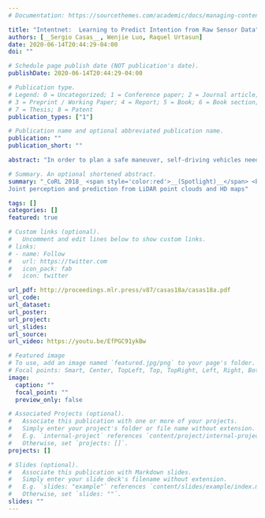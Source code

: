 ```yaml
---
# Documentation: https://sourcethemes.com/academic/docs/managing-content/

title: "Intentnet:  Learning to Predict Intention from Raw Sensor Data"
authors: [__Sergio Casas__, Wenjie Luo, Raquel Urtasun]
date: 2020-06-14T20:44:29-04:00
doi: ""

# Schedule page publish date (NOT publication's date).
publishDate: 2020-06-14T20:44:29-04:00

# Publication type.
# Legend: 0 = Uncategorized; 1 = Conference paper; 2 = Journal article;
# 3 = Preprint / Working Paper; 4 = Report; 5 = Book; 6 = Book section;
# 7 = Thesis; 8 = Patent
publication_types: ["1"]

# Publication name and optional abbreviated publication name.
publication: ""
publication_short: ""

abstract: "In order to plan a safe maneuver, self-driving vehicles need to understand the intent of other traffic participants. We define intent as a combination of discrete high level behaviors as well as continuous trajectories describing future motion. In this paper we develop a one-stage detector and forecaster that exploits both 3D point clouds produced by a LiDAR sensor as well as dynamic maps of the environment. Our multi-task model achieves better accuracy than the respective separate modules while saving computation, which is critical to reduce reaction time in self-driving applications."

# Summary. An optional shortened abstract.
summary: "_CoRL 2018_ <span style='color:red'>__(Spotlight)__</span> <br>
Joint perception and prediction from LiDAR point clouds and HD maps"

tags: []
categories: []
featured: true

# Custom links (optional).
#   Uncomment and edit lines below to show custom links.
# links:
# - name: Follow
#   url: https://twitter.com
#   icon_pack: fab
#   icon: twitter

url_pdf: http://proceedings.mlr.press/v87/casas18a/casas18a.pdf
url_code:
url_dataset:
url_poster:
url_project:
url_slides:
url_source:
url_video: https://youtu.be/EfPGC91ykBw

# Featured image
# To use, add an image named `featured.jpg/png` to your page's folder. 
# Focal points: Smart, Center, TopLeft, Top, TopRight, Left, Right, BottomLeft, Bottom, BottomRight.
image:
  caption: ""
  focal_point: ""
  preview_only: false

# Associated Projects (optional).
#   Associate this publication with one or more of your projects.
#   Simply enter your project's folder or file name without extension.
#   E.g. `internal-project` references `content/project/internal-project/index.md`.
#   Otherwise, set `projects: []`.
projects: []

# Slides (optional).
#   Associate this publication with Markdown slides.
#   Simply enter your slide deck's filename without extension.
#   E.g. `slides: "example"` references `content/slides/example/index.md`.
#   Otherwise, set `slides: ""`.
slides: ""
---
```

